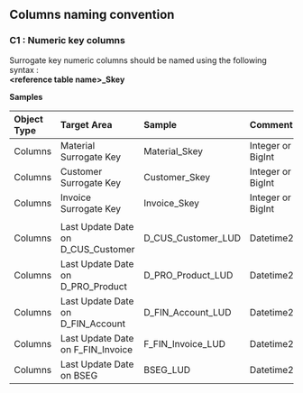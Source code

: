 ## Columns naming convention

### C1 : Numeric key columns
Surrogate key numeric columns should be named using the following syntax :
<br/>
**\<reference table name\>\_Skey**



__Samples__

Object Type	|	Target Area	|	Sample	|	Comment
|	:---	|	:---	|	:---	|:---		|
|	Columns	|	Material Surrogate Key	|	Material_Skey	|	Integer or BigInt	|
|	Columns	|	Customer Surrogate Key	|	Customer_Skey	|	Integer or BigInt	|
|	Columns	|	Invoice Surrogate Key	|	Invoice_Skey	|	Integer or BigInt	|
|		|		|		|		|
|	Columns	|	Last Update Date on D_CUS_Customer	|	D_CUS_Customer_LUD	|	Datetime2	|
|	Columns	|	Last Update Date on D_PRO_Product	|	D_PRO_Product_LUD	|	Datetime2	|
|	Columns	|	Last Update Date on D_FIN_Account	|	D_FIN_Account_LUD	|	Datetime2	|
|	Columns	|	Last Update Date on F_FIN_Invoice	|	F_FIN_Invoice_LUD	|	Datetime2	|
|	Columns	|	Last Update Date on BSEG	|	BSEG_LUD	|	Datetime2	|
